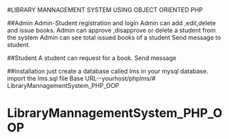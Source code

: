 #LIBRARY MANNAGEMENT SYSTEM USING OBJECT ORIENTED PHP

##Admin
Admin-Student registration and login
Admin can add ,edit,delete and issue books.
Admin can approve ,disapprove or delete a student from the system
Admin can see total issued books of a student
Send message to student.

##Student
A student can request for a book.
Send message

##installation
just create a database called lms in your mysql database.
import the lms.sql file
Base URL--yourhost/phplms/# LibraryMannagementSystem_PHP_OOP
# LibraryMannagementSystem_PHP_OOP
